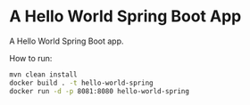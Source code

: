 # A Hello World Spring Boot App

A Hello World Spring Boot app.

How to run:

```sh
mvn clean install
docker build . -t hello-world-spring
docker run -d -p 8081:8080 hello-world-spring
```